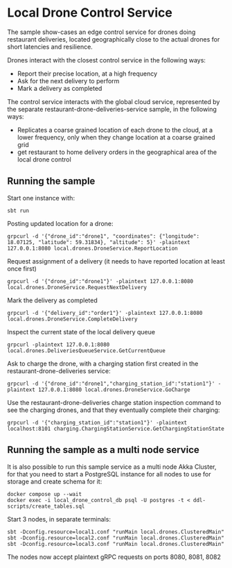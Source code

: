 # Local Drone Control Service

The sample show-cases an edge control service for drones doing restaurant deliveries,
located geographically close to the actual drones for short latencies and resilience. 

Drones interact with the closest control service in the following ways:

 * Report their precise location, at a high frequency
 * Ask for the next delivery to perform
 * Mark a delivery as completed

The control service interacts with the global cloud service, represented by the separate 
restaurant-drone-deliveries-service sample, in the following ways:

 * Replicates a coarse grained location of each drone to the cloud, at a lower frequency, 
   only when they change location at a coarse grained grid
 * get restaurant to home delivery orders in the geographical area of the local drone control 

## Running the sample

Start one instance with:

```shell
sbt run
```

Posting updated location for a drone:

```shell
grpcurl -d '{"drone_id":"drone1", "coordinates": {"longitude": 18.07125, "latitude": 59.31834}, "altitude": 5}' -plaintext 127.0.0.1:8080 local.drones.DroneService.ReportLocation
```

Request assignment of a delivery (it needs to have reported location at least once first)

```shell
grpcurl -d '{"drone_id":"drone1"}' -plaintext 127.0.0.1:8080 local.drones.DroneService.RequestNextDelivery
```

Mark the delivery as completed
```shell
grpcurl -d '{"delivery_id":"order1"}' -plaintext 127.0.0.1:8080 local.drones.DroneService.CompleteDelivery
```

Inspect the current state of the local delivery queue

```shell
grpcurl -plaintext 127.0.0.1:8080 local.drones.DeliveriesQueueService.GetCurrentQueue
```

Ask to charge the drone, with a charging station first created in the restaurant-drone-deliveries service:

```shell
grpcurl -d '{"drone_id":"drone1","charging_station_id":"station1"}' -plaintext 127.0.0.1:8080 local.drones.DroneService.GoCharge
```

Use the restaurant-drone-deliveries charge station inspection command to see the charging drones, and that they eventually
complete their charging:

```shell
grpcurl -d '{"charging_station_id":"station1"}' -plaintext localhost:8101 charging.ChargingStationService.GetChargingStationState
```

## Running the sample as a multi node service

It is also possible to run this sample service as a multi node Akka Cluster, for that you need to start a PostgreSQL
instance for all nodes to use for storage and create schema for it:

```shell
docker compose up --wait
docker exec -i local_drone_control_db psql -U postgres -t < ddl-scripts/create_tables.sql
```

Start 3 nodes, in separate terminals:

```shell
sbt -Dconfig.resource=local1.conf "runMain local.drones.ClusteredMain"
sbt -Dconfig.resource=local2.conf "runMain local.drones.ClusteredMain"
sbt -Dconfig.resource=local3.conf "runMain local.drones.ClusteredMain"
```

The nodes now accept plaintext gRPC requests on ports 8080, 8081, 8082 